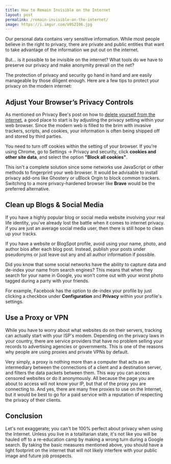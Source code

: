 ```yaml
---
title: How to Remain Invisible on the Internet
layout: post
permalink: /remain-invisible-on-the-internet/
image: https://i.imgur.com/V0S2I06.jpg
---
```


Our personal data contains very sensitive information. While most people believe in the right to privacy, there are private and public entities that want to take advantage of the information we put out on the internet.

But... is it possible to be invisible on the internet? What tools do we have to preserve our privacy and make anonymity prevail on the net?

The protection of privacy and security go hand in hand and are easily manageable by those diligent enough. Here are a few tips to protect your privacy on the modern internet:

## Adjust Your Browser’s Privacy Controls

As mentioned on Privacy Bee's post on how to [delete yourself from the internet](https://privacybee.com/blog/how-to-delete-yourself-from-the-internet/), a good place to start is by adjusting the privacy setting within your web browser. Since the modern web is filled to the brim with invasive trackers, scripts, and cookies, your information is often being shipped off and stored by third parties.

You need to turn off cookies within the setting of your browser. If you're using Chrome, go to Settings -> Privacy and security, click **cookies and other site data**, and select the option **"Block all cookies"**.

This isn't a complete solution since some networks use JavaScript or other methods to fingerprint your web browser. It would be advisable to install privacy add-ons like Ghostery or uBlock Orgin to block common trackers. Switching to a more privacy-hardened browser like **Brave** would be the preferred alternative.

## Clean up Blogs & Social Media

If you have a highly popular blog or social media website involving your real life identity, you've already lost the battle when it comes to internet privacy. if you are just an average social media user, then there is still hope to clean up your tracks.

If you have a website or BlogSpot profile, avoid using your name, photo, and author bios after each blog post. Instead, publish your posts under pseudonyms or just leave out any and all author information if possible.

Did you know that some social networks have the ability to capture data and de-index your name from search engines? This means that when they search for your name in Google, you won't come out with your worst photo tagged during a party with your friends. 

For example, Facebook has the option to de-index your profile by just clicking a checkbox under **Configuration** and **Privacy** within your profile's settings.

## Use a Proxy or VPN

While you have to worry about what websites do on their servers, tracking can actually start with your ISP's modem. Depending on the privacy laws in your country, there are service providers that have no problem selling your records to advertising agencies or governments. This is one of the reasons why people are using proxies and private VPNs by default.

Very simply, a proxy is nothing more than a computer that acts as an intermediary between the connections of a client and a destination server, and filters the data packets between them. This way you can access censored websites or do it anonymously. All because the page you are about to access will not know your IP, but that of the proxy you are connecting to. And yes, there are many free proxies to use on the Internet, but it would be best to go for a paid service with a reputation of respecting the privacy of their clients.

## Conclusion

Let's not exaggerate; you can't be 100% perfect about privacy when using the Internet. Unless you live in a totalitarian state, it's not like you will be hauled off to a re-education camp by making a wrong turn during a Google search.  By taking the basic measures mentioned above, you should have a light footprint on the internet that will not likely interfere with your public image and future job prospects.
